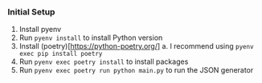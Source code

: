 ### Initial Setup
1. Install pyenv
2. Run `pyenv install` to install Python version
2. Install (poetry)[https://python-poetry.org/]
    a. I recommend using `pyenv exec pip install poetry`
3. Run `pyenv exec poetry install` to install packages
4. Run `pyenv exec poetry run python main.py` to run the JSON generator